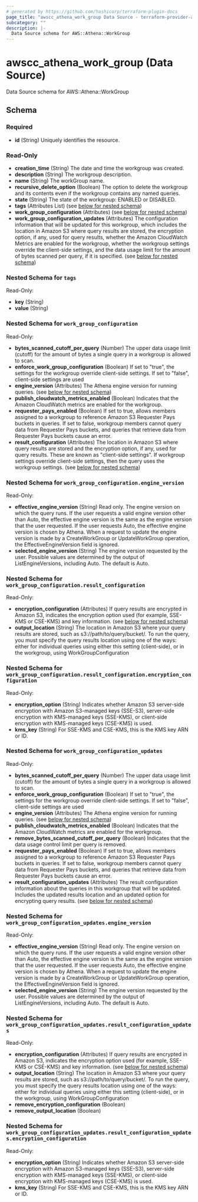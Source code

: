 ```yaml
---
# generated by https://github.com/hashicorp/terraform-plugin-docs
page_title: "awscc_athena_work_group Data Source - terraform-provider-awscc"
subcategory: ""
description: |-
  Data Source schema for AWS::Athena::WorkGroup
---
```


# awscc_athena_work_group (Data Source)

Data Source schema for AWS::Athena::WorkGroup



<!-- schema generated by tfplugindocs -->
## Schema

### Required

- **id** (String) Uniquely identifies the resource.

### Read-Only

- **creation_time** (String) The date and time the workgroup was created.
- **description** (String) The workgroup description.
- **name** (String) The workGroup name.
- **recursive_delete_option** (Boolean) The option to delete the workgroup and its contents even if the workgroup contains any named queries.
- **state** (String) The state of the workgroup: ENABLED or DISABLED.
- **tags** (Attributes List) (see [below for nested schema](#nestedatt--tags))
- **work_group_configuration** (Attributes) (see [below for nested schema](#nestedatt--work_group_configuration))
- **work_group_configuration_updates** (Attributes) The configuration information that will be updated for this workgroup, which includes the location in Amazon S3 where query results are stored, the encryption option, if any, used for query results, whether the Amazon CloudWatch Metrics are enabled for the workgroup, whether the workgroup settings override the client-side settings, and the data usage limit for the amount of bytes scanned per query, if it is specified. (see [below for nested schema](#nestedatt--work_group_configuration_updates))

<a id="nestedatt--tags"></a>
### Nested Schema for `tags`

Read-Only:

- **key** (String)
- **value** (String)


<a id="nestedatt--work_group_configuration"></a>
### Nested Schema for `work_group_configuration`

Read-Only:

- **bytes_scanned_cutoff_per_query** (Number) The upper data usage limit (cutoff) for the amount of bytes a single query in a workgroup is allowed to scan.
- **enforce_work_group_configuration** (Boolean) If set to "true", the settings for the workgroup override client-side settings. If set to "false", client-side settings are used
- **engine_version** (Attributes) The Athena engine version for running queries. (see [below for nested schema](#nestedatt--work_group_configuration--engine_version))
- **publish_cloudwatch_metrics_enabled** (Boolean) Indicates that the Amazon CloudWatch metrics are enabled for the workgroup.
- **requester_pays_enabled** (Boolean) If set to true, allows members assigned to a workgroup to reference Amazon S3 Requester Pays buckets in queries. If set to false, workgroup members cannot query data from Requester Pays buckets, and queries that retrieve data from Requester Pays buckets cause an error.
- **result_configuration** (Attributes) The location in Amazon S3 where query results are stored and the encryption option, if any, used for query results. These are known as "client-side settings". If workgroup settings override client-side settings, then the query uses the workgroup settings. (see [below for nested schema](#nestedatt--work_group_configuration--result_configuration))

<a id="nestedatt--work_group_configuration--engine_version"></a>
### Nested Schema for `work_group_configuration.engine_version`

Read-Only:

- **effective_engine_version** (String) Read only. The engine version on which the query runs. If the user requests a valid engine version other than Auto, the effective engine version is the same as the engine version that the user requested. If the user requests Auto, the effective engine version is chosen by Athena. When a request to update the engine version is made by a CreateWorkGroup or UpdateWorkGroup operation, the EffectiveEngineVersion field is ignored.
- **selected_engine_version** (String) The engine version requested by the user. Possible values are determined by the output of ListEngineVersions, including Auto. The default is Auto.


<a id="nestedatt--work_group_configuration--result_configuration"></a>
### Nested Schema for `work_group_configuration.result_configuration`

Read-Only:

- **encryption_configuration** (Attributes) If query results are encrypted in Amazon S3, indicates the encryption option used (for example, SSE-KMS or CSE-KMS) and key information. (see [below for nested schema](#nestedatt--work_group_configuration--result_configuration--encryption_configuration))
- **output_location** (String) The location in Amazon S3 where your query results are stored, such as s3://path/to/query/bucket/. To run the query, you must specify the query results location using one of the ways: either for individual queries using either this setting (client-side), or in the workgroup, using WorkGroupConfiguration

<a id="nestedatt--work_group_configuration--result_configuration--encryption_configuration"></a>
### Nested Schema for `work_group_configuration.result_configuration.encryption_configuration`

Read-Only:

- **encryption_option** (String) Indicates whether Amazon S3 server-side encryption with Amazon S3-managed keys (SSE-S3), server-side encryption with KMS-managed keys (SSE-KMS), or client-side encryption with KMS-managed keys (CSE-KMS) is used.
- **kms_key** (String) For SSE-KMS and CSE-KMS, this is the KMS key ARN or ID.




<a id="nestedatt--work_group_configuration_updates"></a>
### Nested Schema for `work_group_configuration_updates`

Read-Only:

- **bytes_scanned_cutoff_per_query** (Number) The upper data usage limit (cutoff) for the amount of bytes a single query in a workgroup is allowed to scan.
- **enforce_work_group_configuration** (Boolean) If set to "true", the settings for the workgroup override client-side settings. If set to "false", client-side settings are used
- **engine_version** (Attributes) The Athena engine version for running queries. (see [below for nested schema](#nestedatt--work_group_configuration_updates--engine_version))
- **publish_cloudwatch_metrics_enabled** (Boolean) Indicates that the Amazon CloudWatch metrics are enabled for the workgroup.
- **remove_bytes_scanned_cutoff_per_query** (Boolean) Indicates that the data usage control limit per query is removed.
- **requester_pays_enabled** (Boolean) If set to true, allows members assigned to a workgroup to reference Amazon S3 Requester Pays buckets in queries. If set to false, workgroup members cannot query data from Requester Pays buckets, and queries that retrieve data from Requester Pays buckets cause an error.
- **result_configuration_updates** (Attributes) The result configuration information about the queries in this workgroup that will be updated. Includes the updated results location and an updated option for encrypting query results. (see [below for nested schema](#nestedatt--work_group_configuration_updates--result_configuration_updates))

<a id="nestedatt--work_group_configuration_updates--engine_version"></a>
### Nested Schema for `work_group_configuration_updates.engine_version`

Read-Only:

- **effective_engine_version** (String) Read only. The engine version on which the query runs. If the user requests a valid engine version other than Auto, the effective engine version is the same as the engine version that the user requested. If the user requests Auto, the effective engine version is chosen by Athena. When a request to update the engine version is made by a CreateWorkGroup or UpdateWorkGroup operation, the EffectiveEngineVersion field is ignored.
- **selected_engine_version** (String) The engine version requested by the user. Possible values are determined by the output of ListEngineVersions, including Auto. The default is Auto.


<a id="nestedatt--work_group_configuration_updates--result_configuration_updates"></a>
### Nested Schema for `work_group_configuration_updates.result_configuration_updates`

Read-Only:

- **encryption_configuration** (Attributes) If query results are encrypted in Amazon S3, indicates the encryption option used (for example, SSE-KMS or CSE-KMS) and key information. (see [below for nested schema](#nestedatt--work_group_configuration_updates--result_configuration_updates--encryption_configuration))
- **output_location** (String) The location in Amazon S3 where your query results are stored, such as s3://path/to/query/bucket/. To run the query, you must specify the query results location using one of the ways: either for individual queries using either this setting (client-side), or in the workgroup, using WorkGroupConfiguration
- **remove_encryption_configuration** (Boolean)
- **remove_output_location** (Boolean)

<a id="nestedatt--work_group_configuration_updates--result_configuration_updates--encryption_configuration"></a>
### Nested Schema for `work_group_configuration_updates.result_configuration_updates.encryption_configuration`

Read-Only:

- **encryption_option** (String) Indicates whether Amazon S3 server-side encryption with Amazon S3-managed keys (SSE-S3), server-side encryption with KMS-managed keys (SSE-KMS), or client-side encryption with KMS-managed keys (CSE-KMS) is used.
- **kms_key** (String) For SSE-KMS and CSE-KMS, this is the KMS key ARN or ID.


